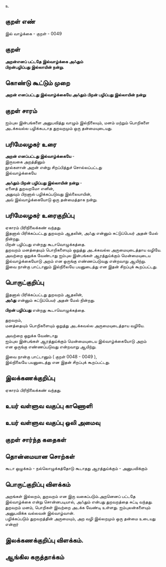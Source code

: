 உ

## குறள் எண் 

இல் வாழ்க்கை - குறள் - 0049  

## குறள் 

**அறன்எனப் பட்டதே இல்வாழ்க்கை அஃதும்  
பிறன்பழிப்பது இல்லாயின் நன்று.**  

## கொண்டு கூட்டும் முறை

**அறன் எனப்பட்டது இல்வாழ்க்கையே அஃதும் பிறன் பழிப்பது இல்லாயின் நன்று**   

## குறள் சாரம் 

ஐம்புல இன்பங்களை அனுபவித்து வாழும் இல்நிலையும், மனம் மற்றும் பொறிகளை அடக்கவல்ல பழிக்கபடாத துறவறமும் ஒரு தன்மையுடையது.

## பரிமேலழகர் உரை

**அறன் எனப்பட்டது இல்வாழ்க்கையே** -  
இருவகை அறத்தினும்  
நூல்களான் அறன் என்று சிறப்பித்துச் சொல்லப்பட்டது  
இல்வாழ்க்கையே  

**அஃதும் பிறன் பழிப்பது இல்லாயின் நன்று** -  
ஏனைத் துறவறமோ எனின்,  
அதுவும் பிறனால் பழிக்கப்படுவது இல்லையாயின்,  
அவ் இல்வாழ்க்கையோடு ஒரு தன்மைத்தாக நன்று.  

## பரிமேலழகர் உரைகுறிப்பு   

ஏகாரம் பிரிநிலைக்கண் வந்தது.  
இதனால் பிரிக்கப்பட்டது துறவறம் ஆதலின், அஃது என்னும் சுட்டுப்பெயர் அதன் மேல் நின்றது.  
பிறன் பழிப்பது என்றது கூடாவொழுக்கத்தை.  
துறவறம் மனத்தையும் பொறிகளையும் ஒறுத்து அடக்கவல்ல அருமையுடைத்தாய வழியே.  
அவற்றை ஒறுக்க வேண்டாது ஐம்புல இன்பங்கள் ஆரத்துய்க்கும் மென்மையுடைய இல்வாழ்க்கையோடு அறம் என ஒருங்கு எண்ணப்படுவது என்றவாறு ஆயிற்று.  
இவை நான்கு பாட்டானும் இல்நிலையே பயனுடைத்து என இதன் சிறப்புக் கூறப்பட்டது.   

## பொருட்குறிப்பு 

இதனால் பிரிக்கப்பட்டது துறவறம் ஆதலின்,  
**அஃது** என்னும் சுட்டுப்பெயர் அதன் மேல் நின்றது.  

**பிறன் பழிப்பது** என்றது கூடாவொழுக்கத்தை.  

துறவறம்,  
மனத்தையும் பொறிகளையும் ஒறுத்து அடக்கவல்ல அருமையுடைத்தாய வழியே.  

அவற்றை ஒறுக்க வேண்டாது  
ஐம்புல இன்பங்கள் ஆரத்துய்க்கும் மென்மையுடைய இல்வாழ்க்கையோடு அறம்  
என ஒருங்கு எண்ணப்படுவது என்றவாறு ஆயிற்று.  

இவை நான்கு பாட்டானும் ( குறள் 0048 - 0049 ),  
இல்நிலையே பயனுடைத்து என இதன் சிறப்புக் கூறப்பட்டது.  

## இலக்கணக்குறிப்பு  

ஏகாரம் பிரிநிலைக்கண் வந்தது.   

## உயர் வள்ளுவ வகுப்பு காணொளி


## உயர் வள்ளுவ வகுப்பு ஒலி அமைவு 

 
## குறள் சார்ந்த கதைகள் 


## தொன்மையான சொற்கள்

கூடா ஒழுக்கம் - நல்லொழுக்கத்தோடு கூடாதது
ஆரத்துய்க்கும் - அனுபவிக்கும்

## பொருட்குறிப்பு விளக்கம்

அறங்கள் இல்லறம், துறவறம் என இரு வகைப்படும்.அறனெனப் பட்டதே இல்வாழ்க்கை என்று சொன்னபடியால், அஃதும் என்பது துறவறத்தை சுட்டி வந்தது.  
துறவறம் மனம், பொறிகள் இவற்றை அடக்க வேண்டி உள்ளது. ஐம்புலன்களையும் அனுபவிக்க வல்லவன் இல்வாழ்வான்.  
பழிக்கப்படும் துறவறத்தின் அருமையும், அற வழி இல்லறமும் ஒரு தன்மை உடையது என்றார்  


## இலக்கணக்குறிப்பு விளக்கம்.



## ஆங்கில கருத்தாக்கம் 


